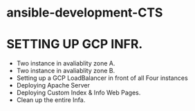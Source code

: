 # ansible-development-CTS

# SETTING UP GCP INFR.
- Two instance in avaliablity zone A.
- Two instance in avaliablity zone B.
- Setting up a GCP LoadBalancer in front of all Four instances 
- Deploying Apache Server
- Deploying Custom Index & Info Web Pages. 
- Clean up the entire Infa. 
